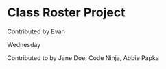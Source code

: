 # Class Roster Project
Contributed by Evan

Wednesday

Contributed to by Jane Doe, Code Ninja, Abbie Papka
